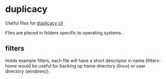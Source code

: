 # duplicacy
Useful files for [duplicacy cli](https://github.com/gilbertchen/duplicacy)

Files are placed in folders specific to operating systems.

## filters
Holds example filters, each file will have a short descriptor in name (filters-home would be useful for backing up home directory (linux) or user directory (windows)).
